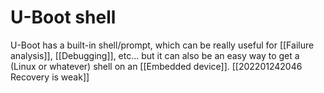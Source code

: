 # U-Boot shell
U-Boot has a built-in shell/prompt, which can be really useful for [[Failure analysis]], [[Debugging]], etc... but it can also be an easy way to get a (Linux or whatever) shell on an [[Embedded device]]. [[202201242046 Recovery is weak]] 